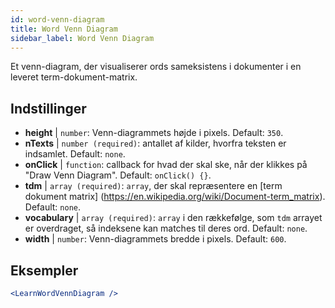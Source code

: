 ```yaml
---
id: word-venn-diagram
title: Word Venn Diagram
sidebar_label: Word Venn Diagram
---
```


Et venn-diagram, der visualiserer ords sameksistens i dokumenter i en leveret term-dokument-matrix.

## Indstillinger

* __height__ | `number`: Venn-diagrammets højde i pixels. Default: `350`.
* __nTexts__ | `number (required)`: antallet af kilder, hvorfra teksten er indsamlet. Default: `none`.
* __onClick__ | `function`: callback for hvad der skal ske, når der klikkes på "Draw Venn Diagram". Default: `onClick() {}`.
* __tdm__ | `array (required)`: `array`, der skal repræsentere en [term dokument matrix] (https://en.wikipedia.org/wiki/Document-term_matrix). Default: `none`.
* __vocabulary__ | `array (required)`: `array` i den rækkefølge, som `tdm` arrayet er overdraget, så indeksene kan matches til deres ord. Default: `none`.
* __width__ | `number`: Venn-diagrammets bredde i pixels. Default: `600`.


## Eksempler

```jsx live
<LearnWordVennDiagram />
```

